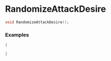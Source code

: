 # RandomizeAttackDesire

```cpp - C++
void RandomizeAttackDesire();
```

### Examples
```cpp - C++
{

}
```
